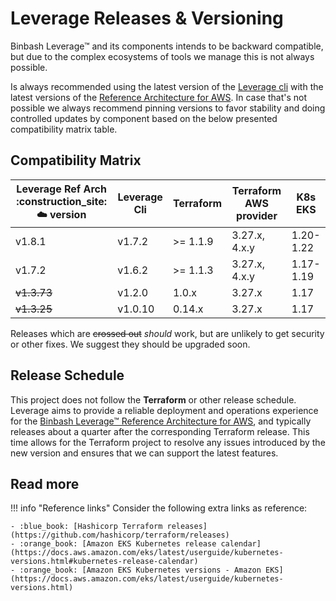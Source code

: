 
# Leverage Releases & Versioning

Binbash Leverage™ and its components intends to be backward compatible, but due to the complex ecosystems of tools we 
manage this is not always possible. 

Is always recommended using the latest version of the [Leverage cli](https://pypi.org/project/leverage/) with the latest versions of the 
[Reference Architecture for AWS](https://github.com/binbashar/le-tf-infra-aws/releases). In case that's 
not possible we always recommend pinning versions to favor stability and doing controlled updates by component based
on the below presented compatibility matrix table.

## Compatibility Matrix

| Leverage Ref Arch :construction_site: :cloud: version | Leverage Cli | Terraform | Terraform AWS provider | K8s EKS   |
|-------------------------------------------------------|--------------|-----------|------------------------|-----------|
| v1.8.1                                                | v1.7.2       | >= 1.1.9  | 3.27.x, 4.x.y          | 1.20-1.22 |
| v1.7.2                                                | v1.6.2       | >= 1.1.3  | 3.27.x, 4.x.y          | 1.17-1.19 |
| ~~v1.3.73~~                                           | v1.2.0       | 1.0.x     | 3.27.x                 | 1.17      |
| ~~v1.3.25~~                                           | v1.0.10      | 0.14.x    | 3.27.x                 | 1.17      |

Releases which are ~~crossed out~~ _should_ work, but are unlikely to get security or other fixes.
We suggest they should be upgraded soon.

## Release Schedule

This project does not follow the **Terraform** or other release schedule. Leverage aims to
provide a reliable deployment and operations experience for the [Binbash Leverage™ Reference Architecture
for AWS](https://leverage.binbash.com.ar/how-it-works/ref-architecture/), and typically releases about a quarter after 
the corresponding Terraform release. This time allows for the Terraform project to resolve any issues introduced 
by the new version and ensures that we can support the latest features.

## Read more

!!! info "Reference links"
    Consider the following extra links as reference:
    
    - :blue_book: [Hashicorp Terraform releases](https://github.com/hashicorp/terraform/releases)
    - :orange_book: [Amazon EKS Kubernetes release calendar](https://docs.aws.amazon.com/eks/latest/userguide/kubernetes-versions.html#kubernetes-release-calendar)
    - :orange_book: [Amazon EKS Kubernetes versions - Amazon EKS](https://docs.aws.amazon.com/eks/latest/userguide/kubernetes-versions.html)




